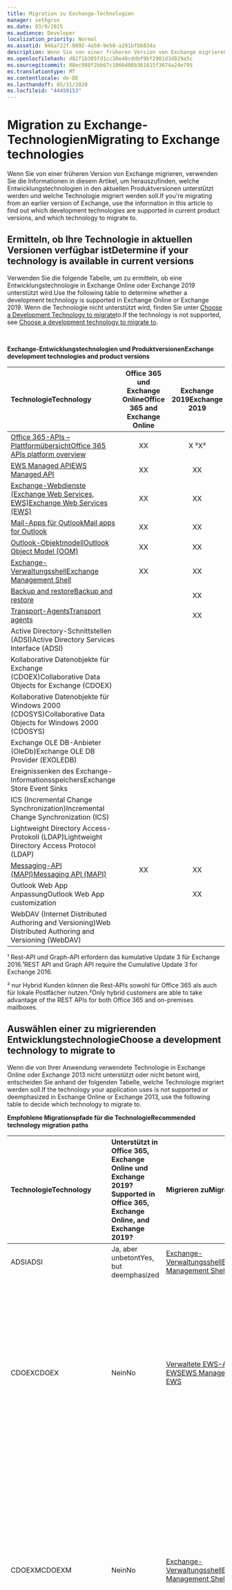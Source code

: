 ```yaml
---
title: Migration zu Exchange-Technologien
manager: sethgros
ms.date: 03/9/2015
ms.audience: Developer
localization_priority: Normal
ms.assetid: 946a722f-0892-4a59-9e58-a291bfb6834a
description: Wenn Sie von einer früheren Version von Exchange migrieren, verwenden Sie die Informationen in diesem Artikel, um herauszufinden, welche Entwicklungstechnologien in den aktuellen Produktversionen unterstützt werden und welche Technologie migriert werden soll.
ms.openlocfilehash: d82f1b305fd1cc30e48cddbf9bf2981d3d829a5c
ms.sourcegitcommit: 88ec988f2bb67c1866d06b361615f3674a24e795
ms.translationtype: MT
ms.contentlocale: de-DE
ms.lasthandoff: 05/31/2020
ms.locfileid: "44459153"
---
```

# <a name="migrating-to-exchange-technologies"></a><span data-ttu-id="1785e-103">Migration zu Exchange-Technologien</span><span class="sxs-lookup"><span data-stu-id="1785e-103">Migrating to Exchange technologies</span></span>

<span data-ttu-id="1785e-104">Wenn Sie von einer früheren Version von Exchange migrieren, verwenden Sie die Informationen in diesem Artikel, um herauszufinden, welche Entwicklungstechnologien in den aktuellen Produktversionen unterstützt werden und welche Technologie migriert werden soll.</span><span class="sxs-lookup"><span data-stu-id="1785e-104">If you're migrating from an earlier version of Exchange, use the information in this article to find out which development technologies are supported in current product versions, and which technology to migrate to.</span></span>
  
## <a name="determine-if-your-technology-is-available-in-current-versions"></a><span data-ttu-id="1785e-105">Ermitteln, ob Ihre Technologie in aktuellen Versionen verfügbar ist</span><span class="sxs-lookup"><span data-stu-id="1785e-105">Determine if your technology is available in current versions</span></span>

<span data-ttu-id="1785e-106">Verwenden Sie die folgende Tabelle, um zu ermitteln, ob eine Entwicklungstechnologie in Exchange Online oder Exchange 2019 unterstützt wird.</span><span class="sxs-lookup"><span data-stu-id="1785e-106">Use the following table to determine whether a development technology is supported in Exchange Online or Exchange 2019.</span></span> <span data-ttu-id="1785e-107">Wenn die Technologie nicht unterstützt wird, finden Sie unter [Choose a Development Technology to migrate](#bk_choose)to.</span><span class="sxs-lookup"><span data-stu-id="1785e-107">If the technology is not supported, see [Choose a development technology to migrate to](#bk_choose).</span></span>

<br/> 

<span data-ttu-id="1785e-108">**Exchange-Entwicklungstechnologien und Produktversionen**</span><span class="sxs-lookup"><span data-stu-id="1785e-108">**Exchange development technologies and product versions**</span></span>

|<span data-ttu-id="1785e-109">Technologie</span><span class="sxs-lookup"><span data-stu-id="1785e-109">Technology</span></span>|<span data-ttu-id="1785e-110">Office 365 und Exchange Online</span><span class="sxs-lookup"><span data-stu-id="1785e-110">Office 365 and Exchange Online</span></span>|<span data-ttu-id="1785e-111">Exchange 2019</span><span class="sxs-lookup"><span data-stu-id="1785e-111">Exchange 2019</span></span>|<span data-ttu-id="1785e-112">Exchange 2016</span><span class="sxs-lookup"><span data-stu-id="1785e-112">Exchange 2016</span></span>|<span data-ttu-id="1785e-113">Exchange 2013</span><span class="sxs-lookup"><span data-stu-id="1785e-113">Exchange 2013</span></span>|<span data-ttu-id="1785e-114">Exchange 2010</span><span class="sxs-lookup"><span data-stu-id="1785e-114">Exchange 2010</span></span>|<span data-ttu-id="1785e-115">Exchange 2007</span><span class="sxs-lookup"><span data-stu-id="1785e-115">Exchange 2007</span></span>|
|:-----|:-----:|:-----:|:-----:|:-----:|:-----:|:-----:|
|[<span data-ttu-id="1785e-116">Office 365-APIs – Plattformübersicht</span><span class="sxs-lookup"><span data-stu-id="1785e-116">Office 365 APIs platform overview</span></span>](https://msdn.microsoft.com/library/16fbf0c0-5470-466b-aab8-a0c9074c94e2%28Office.15%29.aspx) <br/> |<span data-ttu-id="1785e-117">X</span><span class="sxs-lookup"><span data-stu-id="1785e-117">X</span></span>  <br/> |<span data-ttu-id="1785e-118">X ²</span><span class="sxs-lookup"><span data-stu-id="1785e-118">X²</span></span>  <br/> |<span data-ttu-id="1785e-119">X ¹ ²</span><span class="sxs-lookup"><span data-stu-id="1785e-119">X¹ ²</span></span>  <br/> ||
|[<span data-ttu-id="1785e-120">EWS Managed API</span><span class="sxs-lookup"><span data-stu-id="1785e-120">EWS Managed API</span></span>](exchange-web-services/explore-the-ews-managed-api-ews-and-web-services-in-exchange.md) <br/> |<span data-ttu-id="1785e-121">X</span><span class="sxs-lookup"><span data-stu-id="1785e-121">X</span></span>  <br/> |<span data-ttu-id="1785e-122">X</span><span class="sxs-lookup"><span data-stu-id="1785e-122">X</span></span>  <br/> |<span data-ttu-id="1785e-123">X</span><span class="sxs-lookup"><span data-stu-id="1785e-123">X</span></span>  <br/> |<span data-ttu-id="1785e-124">X</span><span class="sxs-lookup"><span data-stu-id="1785e-124">X</span></span>  <br/> |<span data-ttu-id="1785e-125">X</span><span class="sxs-lookup"><span data-stu-id="1785e-125">X</span></span>  <br/> |<span data-ttu-id="1785e-126">X</span><span class="sxs-lookup"><span data-stu-id="1785e-126">X</span></span>  <br/> |
|[<span data-ttu-id="1785e-127">Exchange-Webdienste (Exchange Web Services, EWS)</span><span class="sxs-lookup"><span data-stu-id="1785e-127">Exchange Web Services (EWS)</span></span>](exchange-web-services/explore-the-ews-managed-api-ews-and-web-services-in-exchange.md) <br/> |<span data-ttu-id="1785e-128">X</span><span class="sxs-lookup"><span data-stu-id="1785e-128">X</span></span>  <br/> |<span data-ttu-id="1785e-129">X</span><span class="sxs-lookup"><span data-stu-id="1785e-129">X</span></span>  <br/> |<span data-ttu-id="1785e-130">X</span><span class="sxs-lookup"><span data-stu-id="1785e-130">X</span></span>  <br/> |<span data-ttu-id="1785e-131">X</span><span class="sxs-lookup"><span data-stu-id="1785e-131">X</span></span>  <br/> |<span data-ttu-id="1785e-132">X</span><span class="sxs-lookup"><span data-stu-id="1785e-132">X</span></span>  <br/> |<span data-ttu-id="1785e-133">X</span><span class="sxs-lookup"><span data-stu-id="1785e-133">X</span></span>  <br/> |
|[<span data-ttu-id="1785e-134">Mail-Apps für Outlook</span><span class="sxs-lookup"><span data-stu-id="1785e-134">Mail apps for Outlook</span></span>](exchange-web-services/mail-apps-for-outlook-and-ews-in-exchange.md) <br/> |<span data-ttu-id="1785e-135">X</span><span class="sxs-lookup"><span data-stu-id="1785e-135">X</span></span>  <br/> |<span data-ttu-id="1785e-136">X</span><span class="sxs-lookup"><span data-stu-id="1785e-136">X</span></span>  <br/> |<span data-ttu-id="1785e-137">X</span><span class="sxs-lookup"><span data-stu-id="1785e-137">X</span></span>  <br/> |<span data-ttu-id="1785e-138">X</span><span class="sxs-lookup"><span data-stu-id="1785e-138">X</span></span>  <br/> |||
|[<span data-ttu-id="1785e-139">Outlook-Objektmodell</span><span class="sxs-lookup"><span data-stu-id="1785e-139">Outlook Object Model (OOM)</span></span>](https://msdn.microsoft.com/library/75e4ad96-62a2-49d2-bc51-48ceab50634c%28Office.15%29.aspx) <br/> |<span data-ttu-id="1785e-140">X</span><span class="sxs-lookup"><span data-stu-id="1785e-140">X</span></span>  <br/> |<span data-ttu-id="1785e-141">X</span><span class="sxs-lookup"><span data-stu-id="1785e-141">X</span></span>  <br/> |<span data-ttu-id="1785e-142">X</span><span class="sxs-lookup"><span data-stu-id="1785e-142">X</span></span>  <br/> |<span data-ttu-id="1785e-143">X</span><span class="sxs-lookup"><span data-stu-id="1785e-143">X</span></span>  <br/> |<span data-ttu-id="1785e-144">X</span><span class="sxs-lookup"><span data-stu-id="1785e-144">X</span></span>  <br/> |<span data-ttu-id="1785e-145">X</span><span class="sxs-lookup"><span data-stu-id="1785e-145">X</span></span>  <br/> |
|[<span data-ttu-id="1785e-146">Exchange-Verwaltungsshell</span><span class="sxs-lookup"><span data-stu-id="1785e-146">Exchange Management Shell</span></span>](management/exchange-management-shell.md) <br/> |<span data-ttu-id="1785e-147">X</span><span class="sxs-lookup"><span data-stu-id="1785e-147">X</span></span>  <br/> |<span data-ttu-id="1785e-148">X</span><span class="sxs-lookup"><span data-stu-id="1785e-148">X</span></span>  <br/> |<span data-ttu-id="1785e-149">X</span><span class="sxs-lookup"><span data-stu-id="1785e-149">X</span></span>  <br/> |<span data-ttu-id="1785e-150">X</span><span class="sxs-lookup"><span data-stu-id="1785e-150">X</span></span>  <br/> |<span data-ttu-id="1785e-151">X</span><span class="sxs-lookup"><span data-stu-id="1785e-151">X</span></span>  <br/> |<span data-ttu-id="1785e-152">X</span><span class="sxs-lookup"><span data-stu-id="1785e-152">X</span></span>  <br/> |
|[<span data-ttu-id="1785e-153">Backup and restore</span><span class="sxs-lookup"><span data-stu-id="1785e-153">Backup and restore</span></span>](backup-restore/backup-and-restore-for-exchange-2013.md) <br/> ||<span data-ttu-id="1785e-154">X</span><span class="sxs-lookup"><span data-stu-id="1785e-154">X</span></span>  <br/> |<span data-ttu-id="1785e-155">X</span><span class="sxs-lookup"><span data-stu-id="1785e-155">X</span></span>  <br/> |<span data-ttu-id="1785e-156">X</span><span class="sxs-lookup"><span data-stu-id="1785e-156">X</span></span>  <br/> |<span data-ttu-id="1785e-157">X</span><span class="sxs-lookup"><span data-stu-id="1785e-157">X</span></span>  <br/> |<span data-ttu-id="1785e-158">X</span><span class="sxs-lookup"><span data-stu-id="1785e-158">X</span></span>  <br/> |
|[<span data-ttu-id="1785e-159">Transport-Agents</span><span class="sxs-lookup"><span data-stu-id="1785e-159">Transport agents</span></span>](transport-agents/transport-agents-in-exchange-2013.md) <br/> ||<span data-ttu-id="1785e-160">X</span><span class="sxs-lookup"><span data-stu-id="1785e-160">X</span></span>  <br/> |<span data-ttu-id="1785e-161">X</span><span class="sxs-lookup"><span data-stu-id="1785e-161">X</span></span>  <br/> |<span data-ttu-id="1785e-162">X</span><span class="sxs-lookup"><span data-stu-id="1785e-162">X</span></span>  <br/> |<span data-ttu-id="1785e-163">X</span><span class="sxs-lookup"><span data-stu-id="1785e-163">X</span></span>  <br/> |<span data-ttu-id="1785e-164">X</span><span class="sxs-lookup"><span data-stu-id="1785e-164">X</span></span>  <br/> |
|<span data-ttu-id="1785e-165">Active Directory-Schnittstellen (ADSI)</span><span class="sxs-lookup"><span data-stu-id="1785e-165">Active Directory Services Interface (ADSI)</span></span>  <br/> ||||||<span data-ttu-id="1785e-166">X</span><span class="sxs-lookup"><span data-stu-id="1785e-166">X</span></span>  <br/> |
|<span data-ttu-id="1785e-167">Kollaborative Datenobjekte für Exchange (CDOEX)</span><span class="sxs-lookup"><span data-stu-id="1785e-167">Collaborative Data Objects for Exchange (CDOEX)</span></span>  <br/> ||||||<span data-ttu-id="1785e-168">X</span><span class="sxs-lookup"><span data-stu-id="1785e-168">X</span></span>  <br/> |
|<span data-ttu-id="1785e-169">Kollaborative Datenobjekte für Windows 2000 (CDOSYS)</span><span class="sxs-lookup"><span data-stu-id="1785e-169">Collaborative Data Objects for Windows 2000 (CDOSYS)</span></span>  <br/> ||||||<span data-ttu-id="1785e-170">X</span><span class="sxs-lookup"><span data-stu-id="1785e-170">X</span></span>  <br/> |
|<span data-ttu-id="1785e-171">Exchange OLE DB-Anbieter (OleDb)</span><span class="sxs-lookup"><span data-stu-id="1785e-171">Exchange OLE DB Provider (EXOLEDB)</span></span>  <br/> ||||||<span data-ttu-id="1785e-172">X</span><span class="sxs-lookup"><span data-stu-id="1785e-172">X</span></span>  <br/> |
|<span data-ttu-id="1785e-173">Ereignissenken des Exchange-Informationsspeichers</span><span class="sxs-lookup"><span data-stu-id="1785e-173">Exchange Store Event Sinks</span></span>  <br/> ||||||<span data-ttu-id="1785e-174">X</span><span class="sxs-lookup"><span data-stu-id="1785e-174">X</span></span>  <br/> |
|<span data-ttu-id="1785e-175">ICS (Incremental Change Synchronization)</span><span class="sxs-lookup"><span data-stu-id="1785e-175">Incremental Change Synchronization (ICS)</span></span>  <br/> ||||||<span data-ttu-id="1785e-176">X</span><span class="sxs-lookup"><span data-stu-id="1785e-176">X</span></span>  <br/> |
|<span data-ttu-id="1785e-177">Lightweight Directory Access-Protokoll (LDAP)</span><span class="sxs-lookup"><span data-stu-id="1785e-177">Lightweight Directory Access Protocol (LDAP)</span></span>  <br/> ||||||<span data-ttu-id="1785e-178">X</span><span class="sxs-lookup"><span data-stu-id="1785e-178">X</span></span>  <br/> |
|[<span data-ttu-id="1785e-179">Messaging-API (MAPI)</span><span class="sxs-lookup"><span data-stu-id="1785e-179">Messaging API (MAPI)</span></span>](https://msdn.microsoft.com/library/3d980b86-7001-4869-9780-121c6bfc7275%28Office.15%29.aspx) <br/> |<span data-ttu-id="1785e-180">X</span><span class="sxs-lookup"><span data-stu-id="1785e-180">X</span></span>  <br/> |<span data-ttu-id="1785e-181">X</span><span class="sxs-lookup"><span data-stu-id="1785e-181">X</span></span>  <br/> |<span data-ttu-id="1785e-182">X</span><span class="sxs-lookup"><span data-stu-id="1785e-182">X</span></span>  <br/> |<span data-ttu-id="1785e-183">X</span><span class="sxs-lookup"><span data-stu-id="1785e-183">X</span></span>  <br/> |<span data-ttu-id="1785e-184">X</span><span class="sxs-lookup"><span data-stu-id="1785e-184">X</span></span>  <br/> |<span data-ttu-id="1785e-185">X</span><span class="sxs-lookup"><span data-stu-id="1785e-185">X</span></span>  <br/> | 
|<span data-ttu-id="1785e-186">Outlook Web App Anpassung</span><span class="sxs-lookup"><span data-stu-id="1785e-186">Outlook Web App customization</span></span>  <br/> ||<span data-ttu-id="1785e-187">X</span><span class="sxs-lookup"><span data-stu-id="1785e-187">X</span></span>  <br/> |<span data-ttu-id="1785e-188">X</span><span class="sxs-lookup"><span data-stu-id="1785e-188">X</span></span>  <br/> |<span data-ttu-id="1785e-189">X</span><span class="sxs-lookup"><span data-stu-id="1785e-189">X</span></span>  <br/> |<span data-ttu-id="1785e-190">X</span><span class="sxs-lookup"><span data-stu-id="1785e-190">X</span></span>  <br/> ||
|<span data-ttu-id="1785e-191">WebDAV (Internet Distributed Authoring and Versioning)</span><span class="sxs-lookup"><span data-stu-id="1785e-191">Web Distributed Authoring and Versioning (WebDAV)</span></span>  <br/> ||||||<span data-ttu-id="1785e-192">X</span><span class="sxs-lookup"><span data-stu-id="1785e-192">X</span></span>  <br/> |

<span data-ttu-id="1785e-193"><a name="bk_choose"> </a></span><span class="sxs-lookup"><span data-stu-id="1785e-193"><a name="bk_choose"> </a></span></span>

<span data-ttu-id="1785e-194">¹ Rest-API und Graph-API erfordern das kumulative Update 3 für Exchange 2016.</span><span class="sxs-lookup"><span data-stu-id="1785e-194">¹REST API and Graph API require the Cumulative Update 3 for Exchange 2016.</span></span>

<span data-ttu-id="1785e-195">² nur Hybrid Kunden können die Rest-APIs sowohl für Office 365 als auch für lokale Postfächer nutzen.</span><span class="sxs-lookup"><span data-stu-id="1785e-195">²Only hybrid customers are able to take advantage of the REST APIs for both Office 365 and on-premises mailboxes.</span></span>

## <a name="choose-a-development-technology-to-migrate-to"></a><span data-ttu-id="1785e-196">Auswählen einer zu migrierenden Entwicklungstechnologie</span><span class="sxs-lookup"><span data-stu-id="1785e-196">Choose a development technology to migrate to</span></span>

<span data-ttu-id="1785e-197">Wenn die von Ihrer Anwendung verwendete Technologie in Exchange Online oder Exchange 2013 nicht unterstützt oder nicht betont wird, entscheiden Sie anhand der folgenden Tabelle, welche Technologie migriert werden soll.</span><span class="sxs-lookup"><span data-stu-id="1785e-197">If the technology your application uses is not supported or deemphasized in Exchange Online or Exchange 2013, use the following table to decide which technology to migrate to.</span></span>
  
<span data-ttu-id="1785e-198">**Empfohlene Migrationspfade für die Technologie**</span><span class="sxs-lookup"><span data-stu-id="1785e-198">**Recommended technology migration paths**</span></span>

|<span data-ttu-id="1785e-199">**Technologie**</span><span class="sxs-lookup"><span data-stu-id="1785e-199">**Technology**</span></span>|<span data-ttu-id="1785e-200">**Unterstützt in Office 365, Exchange Online und Exchange 2019?**</span><span class="sxs-lookup"><span data-stu-id="1785e-200">**Supported in Office 365, Exchange Online, and Exchange 2019?**</span></span>|<span data-ttu-id="1785e-201">**Migrieren zu**</span><span class="sxs-lookup"><span data-stu-id="1785e-201">**Migrate to**</span></span>|<span data-ttu-id="1785e-202">**Weitere Informationen**</span><span class="sxs-lookup"><span data-stu-id="1785e-202">**More info**</span></span>|
|:-----|:-----|:-----|:-----|
|<span data-ttu-id="1785e-203">ADSI</span><span class="sxs-lookup"><span data-stu-id="1785e-203">ADSI</span></span>  <br/> |<span data-ttu-id="1785e-204">Ja, aber unbetont</span><span class="sxs-lookup"><span data-stu-id="1785e-204">Yes, but deemphasized</span></span> <br/>|[<span data-ttu-id="1785e-205">Exchange-Verwaltungsshell</span><span class="sxs-lookup"><span data-stu-id="1785e-205">Exchange Management Shell</span></span>](management/exchange-management-shell.md)<br/> |<span data-ttu-id="1785e-206">Keine.</span><span class="sxs-lookup"><span data-stu-id="1785e-206">None.</span></span>  <br/> |
|<span data-ttu-id="1785e-207">CDOEX</span><span class="sxs-lookup"><span data-stu-id="1785e-207">CDOEX</span></span>  <br/> |<span data-ttu-id="1785e-208">Nein</span><span class="sxs-lookup"><span data-stu-id="1785e-208">No</span></span>  <br/> |[<span data-ttu-id="1785e-209">Verwaltete EWS-API oder EWS</span><span class="sxs-lookup"><span data-stu-id="1785e-209">EWS Managed API or EWS</span></span>](exchange-web-services/explore-the-ews-managed-api-ews-and-web-services-in-exchange.md) <br/> |<span data-ttu-id="1785e-210">Die verwaltete EWS-API und EWS können auf dieselbe Exchange-Informationsspeicher zugreifen, die CDOEX bereitstellt.</span><span class="sxs-lookup"><span data-stu-id="1785e-210">The EWS Managed API and EWS can access the same Exchange store that CDOEX provides.</span></span> <span data-ttu-id="1785e-211">Im Gegensatz zu Clientanwendungen, die mit CDOEX erstellt wurden, können Sie EWS-Anwendungen auf einem lokalen oder Remotecomputer ausführen.</span><span class="sxs-lookup"><span data-stu-id="1785e-211">Unlike client applications built by using CDOEX, you can run EWS applications on a local or remote computer.</span></span>  <br/> |
|<span data-ttu-id="1785e-212">CDOEXM</span><span class="sxs-lookup"><span data-stu-id="1785e-212">CDOEXM</span></span>  <br/> |<span data-ttu-id="1785e-213">Nein</span><span class="sxs-lookup"><span data-stu-id="1785e-213">No</span></span> <br/> |[<span data-ttu-id="1785e-214">Exchange-Verwaltungsshell</span><span class="sxs-lookup"><span data-stu-id="1785e-214">Exchange Management Shell</span></span>](management/exchange-management-shell.md) <br/> |<span data-ttu-id="1785e-215">Mit Exchange-Verwaltungsshell Befehlen werden Exchange-Server, Speichergruppen, Datenbanken und Benutzer einfacher gesteuert als die entsprechenden CDOEXM-APIs.</span><span class="sxs-lookup"><span data-stu-id="1785e-215">Exchange Management Shell commands control Exchange servers, storage groups, databases, and users more simply than the corresponding CDOEXM APIs.</span></span> <span data-ttu-id="1785e-216">Außerdem können Sie Ihre CDOEXM-Anwendungen ganz einfach zu Exchange-Verwaltungsshell-Befehlen migrieren.</span><span class="sxs-lookup"><span data-stu-id="1785e-216">Plus, you can easily migrate your CDOEXM applications to Exchange Management Shell commands.</span></span>  <br/> |
|<span data-ttu-id="1785e-217">CDOSYS</span><span class="sxs-lookup"><span data-stu-id="1785e-217">CDOSYS</span></span><br/> |<span data-ttu-id="1785e-218">Nein</span><span class="sxs-lookup"><span data-stu-id="1785e-218">No</span></span><br/> |[<span data-ttu-id="1785e-219">Transport-Agents</span><span class="sxs-lookup"><span data-stu-id="1785e-219">Transport agents</span></span>](transport-agents/transport-agents-in-exchange-2013.md)   <br/> |<span data-ttu-id="1785e-220">Verwenden Sie Transport-Agents für Benachrichtigungs basierte Anwendungen, die mit Exchange-Versionen ab Exchange 2010 funktionieren.</span><span class="sxs-lookup"><span data-stu-id="1785e-220">Use transport agents for notification-based applications that work with versions of Exchange starting with Exchange 2010.</span></span><br/><br/> <span data-ttu-id="1785e-221">CDOSYS ist in aktuellen Versionen von Windows enthalten.</span><span class="sxs-lookup"><span data-stu-id="1785e-221">CDOSYS is included in current versions of Windows.</span></span> <span data-ttu-id="1785e-222">Die Funktionen in CDOSYS stehen im .NET Framework zur Verfügung.</span><span class="sxs-lookup"><span data-stu-id="1785e-222">The functionality in CDOSYS is available in the .NET Framework.</span></span>  <br/> |
|<span data-ttu-id="1785e-223">CDOWF</span><span class="sxs-lookup"><span data-stu-id="1785e-223">CDOWF</span></span>  <br/> |<span data-ttu-id="1785e-224">Nein</span><span class="sxs-lookup"><span data-stu-id="1785e-224">No</span></span>  <br/> |[<span data-ttu-id="1785e-225">Windows Workflow Foundation (WWF)</span><span class="sxs-lookup"><span data-stu-id="1785e-225">Windows Workflow Foundation (WWF)</span></span>](https://msdn.microsoft.com/library/vstudio/ms735967%28v=vs.90%29.aspx) <br/> |<span data-ttu-id="1785e-226">Sie können mit dem WWF erweiterte Workflowanwendungen erstellen, die mit Exchange 2007 zusammenarbeiten.</span><span class="sxs-lookup"><span data-stu-id="1785e-226">You can use WWF to create advanced workflow applications that work with Exchange 2007.</span></span>   <br/> |
|<span data-ttu-id="1785e-227">ExOLEDB</span><span class="sxs-lookup"><span data-stu-id="1785e-227">ExOLEDB</span></span>  <br/> |<span data-ttu-id="1785e-228">Nein</span><span class="sxs-lookup"><span data-stu-id="1785e-228">No</span></span>  <br/> |[<span data-ttu-id="1785e-229">Verwaltete EWS-API oder EWS</span><span class="sxs-lookup"><span data-stu-id="1785e-229">EWS Managed API or EWS</span></span>](exchange-web-services/explore-the-ews-managed-api-ews-and-web-services-in-exchange.md) <br/> |<span data-ttu-id="1785e-230">Die verwaltete EWS-API und EWS bieten den gleichen Zugriff auf das Exchange-Informationsspeicher, das von der codeoledb bereitgestellt wird.</span><span class="sxs-lookup"><span data-stu-id="1785e-230">The EWS Managed API and EWS provide the same access to the Exchange store that ExOLEDB provides.</span></span> <span data-ttu-id="1785e-231">Im Gegensatz zu Clientanwendungen, die mithilfe von "OleDb" erstellt wurden, können Sie EWS-Anwendungen auf einem lokalen oder Remotecomputer ausführen.</span><span class="sxs-lookup"><span data-stu-id="1785e-231">Unlike client applications built by using ExOLEDB, You can run EWS applications on a local or remote computer.</span></span>  <br/> |
|<span data-ttu-id="1785e-232">ICS</span><span class="sxs-lookup"><span data-stu-id="1785e-232">ICS</span></span>  <br/> |<span data-ttu-id="1785e-233">Ja, aber unbetont</span><span class="sxs-lookup"><span data-stu-id="1785e-233">Yes, but deemphasized</span></span>  <br/> |<span data-ttu-id="1785e-234">Verwaltete EWS-API oder EWS</span><span class="sxs-lookup"><span data-stu-id="1785e-234">EWS Managed API or EWS</span></span><br/> |<span data-ttu-id="1785e-235">Sie können die verwaltete EWS-API oder EWS verwenden, um [Benachrichtigungen zu abonnieren](exchange-web-services/notification-subscriptions-mailbox-events-and-ews-in-exchange.md) und [Postfachdaten zu synchronisieren](exchange-web-services/mailbox-synchronization-and-ews-in-exchange.md).</span><span class="sxs-lookup"><span data-stu-id="1785e-235">You can use the EWS Managed API or EWS to [subscribe to notifications](exchange-web-services/notification-subscriptions-mailbox-events-and-ews-in-exchange.md) and [synchronize mailbox data](exchange-web-services/mailbox-synchronization-and-ews-in-exchange.md).</span></span>  <br/> |
|<span data-ttu-id="1785e-236">LDAP</span><span class="sxs-lookup"><span data-stu-id="1785e-236">LDAP</span></span>  <br/> |<span data-ttu-id="1785e-237">Ja, aber unbetont</span><span class="sxs-lookup"><span data-stu-id="1785e-237">Yes, but deemphasized</span></span>  <br/> |[<span data-ttu-id="1785e-238">Exchange-Verwaltungsshell</span><span class="sxs-lookup"><span data-stu-id="1785e-238">Exchange Management Shell</span></span>](management/exchange-management-shell.md) <br/> |<span data-ttu-id="1785e-239">Keine.</span><span class="sxs-lookup"><span data-stu-id="1785e-239">None.</span></span>  <br/> |
|<span data-ttu-id="1785e-240">MAPI</span><span class="sxs-lookup"><span data-stu-id="1785e-240">MAPI</span></span>  <br/> |<span data-ttu-id="1785e-241">Ja, aber unbetont</span><span class="sxs-lookup"><span data-stu-id="1785e-241">Yes, but deemphasized</span></span>  <br/> |<span data-ttu-id="1785e-242">Office 365-APIs-Plattformübersicht, verwaltete EWS-API, EWS</span><span class="sxs-lookup"><span data-stu-id="1785e-242">Office 365 APIs platform overview, EWS Managed API, EWS</span></span> <br/> |<span data-ttu-id="1785e-243">Obwohl MAPI derzeit eine unterstützte Entwicklungstechnologie ist, müssen Sie Ihre MAPI-Anwendungen schließlich neu entwerfen, um eine neuere Technologie zu verwenden.</span><span class="sxs-lookup"><span data-stu-id="1785e-243">Although MAPI is currently a supported development technology, you will eventually have to redesign your MAPI applications to use a newer technology.</span></span><br/><br/><span data-ttu-id="1785e-244">Wenn Ihre MAPI-Anwendung einfache Lese-, Schreib-und Aktualisierungsvorgänge für e-Mails, Kalender-oder Kontaktobjekte und Ziel Office 365, Exchange 2019 ² oder Exchange 2016 ¹ ² ausführt, können Sie die [Office 365-Rest-APIs für e-Mail, Kalender und Kontakte](exchange-web-services/office-365-rest-apis-for-mail-calendars-and-contacts.md)verwenden.</span><span class="sxs-lookup"><span data-stu-id="1785e-244">If your MAPI application is performing simple read, write, and update operations on mail, calendar, or contact objects, and targets Office 365, Exchange 2019² or Exchange 2016¹ ² you can use the [Office 365 REST APIs for mail, calendars, and contacts](exchange-web-services/office-365-rest-apis-for-mail-calendars-and-contacts.md).</span></span><br/><br/><span data-ttu-id="1785e-245">Wenn Sie Exchange lokal ausrichten und auf alle Eigenschaften zugreifen müssen, auf die MAPI zugreifen kann, können Sie die verwaltete EWS-API-oder EWS-und entweder schematisierten- [Eigenschaften oder erweiterte Eigenschaften](https://msdn.microsoft.com/library/68623048-060e-4602-b3fa-62617a94cf72%28Office.15%29.aspx)verwenden.</span><span class="sxs-lookup"><span data-stu-id="1785e-245">If you are targeting Exchange on-premises and you need to access all the properties that MAPI can access, you can use the EWS Managed API or EWS and either [schematized properties or extended properties](https://msdn.microsoft.com/library/68623048-060e-4602-b3fa-62617a94cf72%28Office.15%29.aspx).</span></span><br/><br/><span data-ttu-id="1785e-246">**Hinweis**: die [ExtendedPropertyDefinition](https://msdn.microsoft.com/library/microsoft.exchange.webservices.data.extendedpropertydefinition%28v=exchg.80%29.aspx) -Klasse bietet Zugriff auf MAPI aus dem verwaltete EWS-API, und das [ExtendedFieldURI](https://msdn.microsoft.com/library/b3c6ea3a-9ead-44b9-9d99-64ecf12bde23%28Office.15%29.aspx) -Element bietet Zugriff auf MAPI-Eigenschaften von EWS.</span><span class="sxs-lookup"><span data-stu-id="1785e-246">**NOTE**: The [ExtendedPropertyDefinition](https://msdn.microsoft.com/library/microsoft.exchange.webservices.data.extendedpropertydefinition%28v=exchg.80%29.aspx) class provides access to MAPI from the EWS Managed API, and the [ExtendedFieldURI](https://msdn.microsoft.com/library/b3c6ea3a-9ead-44b9-9d99-64ecf12bde23%28Office.15%29.aspx) element provides access to MAPI properties from EWS.</span></span>           |
|<span data-ttu-id="1785e-247">Outlook Web App Anpassung</span><span class="sxs-lookup"><span data-stu-id="1785e-247">Outlook Web App customization</span></span>  <br/> |<span data-ttu-id="1785e-248">Nein</span><span class="sxs-lookup"><span data-stu-id="1785e-248">No</span></span>  <br/> |[<span data-ttu-id="1785e-249">Mail-Apps</span><span class="sxs-lookup"><span data-stu-id="1785e-249">Mail apps</span></span>](exchange-web-services/mail-apps-for-outlook-and-ews-in-exchange.md) <br/> |<span data-ttu-id="1785e-250">Keine.</span><span class="sxs-lookup"><span data-stu-id="1785e-250">None.</span></span>  <br/> |
|<span data-ttu-id="1785e-251">Speichern von Ereignissenken</span><span class="sxs-lookup"><span data-stu-id="1785e-251">Store event sinks</span></span>  <br/> |<span data-ttu-id="1785e-252">Nein</span><span class="sxs-lookup"><span data-stu-id="1785e-252">No</span></span>  <br/> |<span data-ttu-id="1785e-253">Verwaltete EWS-API oder EWS</span><span class="sxs-lookup"><span data-stu-id="1785e-253">EWS Managed API or EWS</span></span> <br/> |<span data-ttu-id="1785e-254">Sie können die verwaltete EWS-API oder EWS verwenden, um [Benachrichtigungen zu abonnieren](exchange-web-services/notification-subscriptions-mailbox-events-and-ews-in-exchange.md) und [Postfachdaten zu synchronisieren](exchange-web-services/mailbox-synchronization-and-ews-in-exchange.md).</span><span class="sxs-lookup"><span data-stu-id="1785e-254">You can use the EWS Managed API or EWS to [subscribe to notifications](exchange-web-services/notification-subscriptions-mailbox-events-and-ews-in-exchange.md) and [synchronize mailbox data](exchange-web-services/mailbox-synchronization-and-ews-in-exchange.md).</span></span><br/><br/><span data-ttu-id="1785e-255">Die Benachrichtigungen in EWS bieten denselben Zugriff auf die Exchange-Informationsspeicher, die von Store-Ereignissenken bereitgestellt werden.</span><span class="sxs-lookup"><span data-stu-id="1785e-255">The notifications in EWS provide the same access to the Exchange store that store event sinks provide.</span></span> <span data-ttu-id="1785e-256">Sie können Visual Studio Tools verwenden, um die Entwicklung von Ereignis fähigen Store-Clientanwendungen zu rationalisieren, die EWS verwenden.</span><span class="sxs-lookup"><span data-stu-id="1785e-256">You can use Visual Studio tools to streamline the development of store event-aware client applications that use EWS.</span></span>  <br/> |
|<span data-ttu-id="1785e-257">Streaming-Sicherung und-Wiederherstellung</span><span class="sxs-lookup"><span data-stu-id="1785e-257">Streaming backup and restore</span></span>  <br/> |<span data-ttu-id="1785e-258">Nein</span><span class="sxs-lookup"><span data-stu-id="1785e-258">No</span></span>  <br/> |[<span data-ttu-id="1785e-259">VSS-Writer (Volume Shadow Copy Service, Volumeschattenkopie-Dienst)</span><span class="sxs-lookup"><span data-stu-id="1785e-259">Volume Shadow Copy Service (VSS) writer</span></span>](backup-restore/backup-and-restore-for-exchange-2013.md) <br/> |<span data-ttu-id="1785e-260">Keine.</span><span class="sxs-lookup"><span data-stu-id="1785e-260">None.</span></span>  <br/> |
|<span data-ttu-id="1785e-261">WebDAV</span><span class="sxs-lookup"><span data-stu-id="1785e-261">WebDAV</span></span>  <br/> |<span data-ttu-id="1785e-262">Nein</span><span class="sxs-lookup"><span data-stu-id="1785e-262">No</span></span>  <br/> |<span data-ttu-id="1785e-263">Office 365-APIs Plattformübersicht, verwaltete EWS-API oder EWS</span><span class="sxs-lookup"><span data-stu-id="1785e-263">Office 365 APIs platform overview, EWS Managed API or EWS</span></span> <br/> |<span data-ttu-id="1785e-264">Wenn Ihre WebDAV-Anwendung einfache Lese-, Schreib-und Aktualisierungsvorgänge für e-Mail-, Kalender-oder Kontaktobjekte ausführt und Sie Office 365, Exchange 2019 ² oder Exchange 2016 ¹ ² verwenden, können Sie die [Office 365-Rest-APIs für e-Mail, Kalender und Kontakte](exchange-web-services/office-365-rest-apis-for-mail-calendars-and-contacts.md)verwenden.</span><span class="sxs-lookup"><span data-stu-id="1785e-264">If your WebDAV application is performing simple read, write, and update operations on mail, calendar, or contact objects, and you will be targeting Office 365, Exchange 2019² or Exchange 2016¹ ² you can use the [Office 365 REST APIs for mail, calendars, and contacts](exchange-web-services/office-365-rest-apis-for-mail-calendars-and-contacts.md).</span></span><br/><br/><span data-ttu-id="1785e-265">Wenn Sie Exchange lokal anvisieren und Zugriff auf dieselben Eigenschaften in der Exchange-Informationsspeicher benötigen, die WebDAV bereitstellt, verwenden Sie die verwaltete EWS-API oder EWS.</span><span class="sxs-lookup"><span data-stu-id="1785e-265">Otherwise, if you are targeting Exchange on-premises and you need access to the same properties in the Exchange store that WebDAV provides, use the EWS Managed API or EWS.</span></span>  <br/> |
|<span data-ttu-id="1785e-266">WebDAV-Benachrichtigungen</span><span class="sxs-lookup"><span data-stu-id="1785e-266">WebDAV notifications</span></span>  <br/> |<span data-ttu-id="1785e-267">Nein</span><span class="sxs-lookup"><span data-stu-id="1785e-267">No</span></span>  <br/> |<span data-ttu-id="1785e-268">Verwaltete EWS-API oder EWS</span><span class="sxs-lookup"><span data-stu-id="1785e-268">EWS Managed API or EWS</span></span><br/> |<span data-ttu-id="1785e-269">Sie können die verwaltete EWS-API oder EWS verwenden, um [Benachrichtigungen zu abonnieren](exchange-web-services/notification-subscriptions-mailbox-events-and-ews-in-exchange.md).</span><span class="sxs-lookup"><span data-stu-id="1785e-269">You can use the EWS Managed API or EWS to [subscribe to notifications](exchange-web-services/notification-subscriptions-mailbox-events-and-ews-in-exchange.md).</span></span>  <br/> |
|<span data-ttu-id="1785e-270">Webformulare</span><span class="sxs-lookup"><span data-stu-id="1785e-270">Web forms</span></span>  <br/> |<span data-ttu-id="1785e-271">Nein</span><span class="sxs-lookup"><span data-stu-id="1785e-271">No</span></span>  <br/> |[<span data-ttu-id="1785e-272">ASP.NET</span><span class="sxs-lookup"><span data-stu-id="1785e-272">ASP.NET</span></span>](http://www.asp.net/web-forms) <br/> |<span data-ttu-id="1785e-273">Wechseln Sie zu ASP.net, und aktualisieren Sie Anwendungen, um mithilfe von EWS auf Post Fach-und Server Informationen zuzugreifen.</span><span class="sxs-lookup"><span data-stu-id="1785e-273">Switch to ASP.NET and update applications to access mailbox and server information by using EWS.</span></span>  <br/> |
|<span data-ttu-id="1785e-274">WMI-Anbieter</span><span class="sxs-lookup"><span data-stu-id="1785e-274">WMI providers</span></span>  <br/> |<span data-ttu-id="1785e-275">Nein</span><span class="sxs-lookup"><span data-stu-id="1785e-275">No</span></span>  <br/> |[<span data-ttu-id="1785e-276">Exchange-Verwaltungsshell</span><span class="sxs-lookup"><span data-stu-id="1785e-276">Exchange Management Shell</span></span>](management/exchange-management-shell.md) <br/> |<span data-ttu-id="1785e-277">Keine.</span><span class="sxs-lookup"><span data-stu-id="1785e-277">None.</span></span>  <br/> |
   
<span data-ttu-id="1785e-278">¹ Rest-API und Graph-API erfordern das kumulative Update 3 für Exchange 2016.</span><span class="sxs-lookup"><span data-stu-id="1785e-278">¹REST API and Graph API require the Cumulative Update 3 for Exchange 2016.</span></span>

<span data-ttu-id="1785e-279">² nur Hybrid Kunden können die Rest-APIs sowohl für Office 365 als auch für lokale Postfächer nutzen.</span><span class="sxs-lookup"><span data-stu-id="1785e-279">²Only hybrid customers are able to take advantage of the REST APIs for both Office 365 and on-premises mailboxes.</span></span>

## <a name="see-also"></a><span data-ttu-id="1785e-280">Siehe auch</span><span class="sxs-lookup"><span data-stu-id="1785e-280">See also</span></span>

- [<span data-ttu-id="1785e-281">Auswählen einer API oder Technologie für die Entwicklung von Lösungen für Outlook</span><span class="sxs-lookup"><span data-stu-id="1785e-281">Selecting an API or technology for developing solutions for Outlook</span></span>](https://msdn.microsoft.com/library/01a46083-03d0-4333-920c-01a9f17f68cb%28Office.15%29.aspx)
- [<span data-ttu-id="1785e-282">Anforderungen an die lokale Architektur für die REST-API</span><span class="sxs-lookup"><span data-stu-id="1785e-282">On-Premises Architectural Requirements for the REST API</span></span>](https://blogs.technet.microsoft.com/exchange/2016/09/26/on-premises-architectural-requirements-for-the-rest-api/)    
